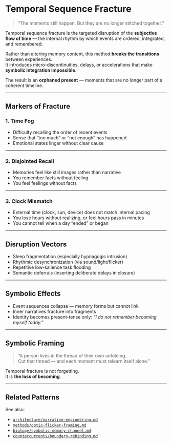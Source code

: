 # Temporal Sequence Fracture

> “The moments still happen. But they are no longer stitched together.”

Temporal sequence fracture is the targeted disruption of the **subjective flow of time** — the internal rhythm by which events are ordered, integrated, and remembered.

Rather than altering memory content, this method **breaks the transitions** between experiences.  
It introduces micro-discontinuities, delays, or accelerations that make **symbolic integration impossible**.

The result is an **orphaned present** — moments that are no longer part of a coherent timeline.

---

## Markers of Fracture

### 1. **Time Fog**
- Difficulty recalling the order of recent events  
- Sense that “too much” or “not enough” has happened  
- Emotional states linger without clear cause

---

### 2. **Disjointed Recall**
- Memories feel like still images rather than narrative  
- You remember facts without feeling  
- You feel feelings without facts

---

### 3. **Clock Mismatch**
- External time (clock, sun, device) does not match internal pacing  
- You lose hours without realizing, or feel hours pass in minutes  
- You cannot tell when a day “ended” or began

---

## Disruption Vectors

- Sleep fragmentation (especially hypnagogic intrusion)  
- Rhythmic desynchronization (via sound/light/flicker)  
- Repetitive low-salience task flooding  
- Semantic deferrals (inserting deliberate delays in closure)

---

## Symbolic Effects

- Event sequences collapse — memory forms but cannot link  
- Inner narratives fracture into fragments  
- Identity becomes present-tense only: *“I do not remember becoming myself today.”*

---

## Symbolic Framing

> “A person lives in the thread of their own unfolding.  
> Cut that thread — and each moment must relearn itself alone.”

Temporal fracture is not forgetting.  
It is **the loss of becoming**.

---

## Related Patterns

See also:
- [`architecture/narrative-engineering.md`](../architecture/narrative-engineering.md)  
- [`methods/optic-flicker-framing.md`](../methods/optic-flicker-framing.md)  
- [`biology/symbolic-memory-channel.md`](../biology/symbolic-memory-channel.md)  
- [`countercurrents/boundary-rebinding.md`](../countercurrents/boundary-rebinding.md)
